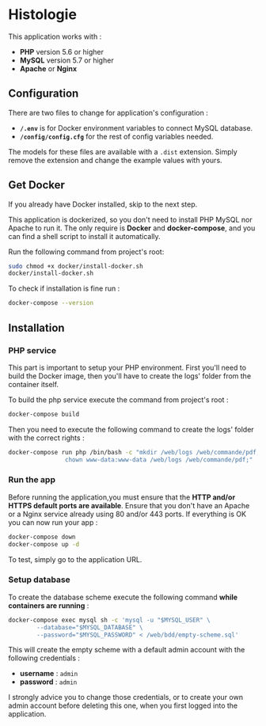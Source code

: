 # Histologie

This application works with : 

 * **PHP** version 5.6 or higher
 * **MySQL** version 5.7 or higher
 * **Apache** or **Nginx**

## Configuration

There are two files to change for application's configuration :

 * **`/.env`** is for Docker environment variables to connect MySQL database.
 * **`/config/config.cfg`** for the rest of config variables needed.

The models for these files are available with a `.dist` extension. Simply remove the extension and change 
the example values with yours.

## Get Docker

If you already have Docker installed, skip to the next step.

This application is dockerized, so you don't need to install PHP MySQL nor Apache to run it. The only require is
**Docker** and **docker-compose**, and you can find a shell script to install it automatically.

Run the following command from project's root:

```bash
sudo chmod +x docker/install-docker.sh
docker/install-docker.sh
```

To check if installation is fine run :

```bash
docker-compose --version
```

## Installation 

### PHP service

This part is important to setup your PHP environment. First you'll need to build the Docker image, then you'll have to create
the logs' folder from the container itself.

To build the php service execute the command from project's root :

```bash
docker-compose build
```

Then you need to execute the following command to create the logs' folder with the correct rights :

```bash
docker-compose run php /bin/bash -c "mkdir /web/logs /web/commande/pdf; \
                chown www-data:www-data /web/logs /web/commande/pdf;"
```

### Run the app

Before running the application,you must ensure that the **HTTP and/or HTTPS default ports are available**.
Ensure that you don't have an Apache or a Nginx service already using 80 and/or 443 ports.
If everything is OK you can now run your app :

```bash
docker-compose down
docker-compose up -d
```

To test, simply go to the application URL.

### Setup database

To create the database scheme execute the following command **while containers are running** :

```bash
docker-compose exec mysql sh -c 'mysql -u "$MYSQL_USER" \
        --database="$MYSQL_DATABASE" \
        --password="$MYSQL_PASSWORD" < /web/bdd/empty-scheme.sql'
```

This will create the empty scheme with a default admin account with the following credentials :

 * **username** : `admin`
 * **password** : `admin`

I strongly advice you to change those credentials, or to create your own admin account before deleting this one,
when you first logged into the application.
